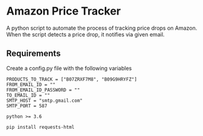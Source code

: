 # Amazon Price Tracker

A python script to automate the process of tracking price drops on Amazon. When the script detects a price drop, it notifies via given email.

## Requirements

Create a config.py file with the following variables

```
PRODUCTS_TO_TRACK = ["B07ZRXF7M8", "B09G9HRYFZ"]
FROM_EMAIL_ID = ""
FROM_EMAIL_ID_PASSWORD = ""
TO_EMAIL_ID = ""
SMTP_HOST = "smtp.gmail.com"
SMTP_PORT = 587
```

`python >= 3.6`

`pip install requests-html`
